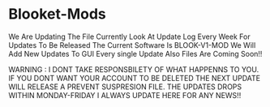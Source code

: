 # Blooket-Mods
We Are Updating The File Currently Look At Update Log Every Week For Updates To Be Released
The Current Software Is BLOOK-V1-MOD 
We Will Add New Updates To GUI Every single Update Also Files Are Coming Soon!!




WARNING :
I DONT TAKE RESPONSBILETY OF WHAT HAPPENNS TO YOU. IF YOU DONT WANT YOUR ACCOUNT TO BE DELETED THE NEXT UPDATE WILL RELEASE A PREVENT SUSPRESION FILE.
THE UPDATES DROPS WITHIN MONDAY-FRIDAY
I ALWAYS UPDATE HERE FOR ANY NEWS!!


